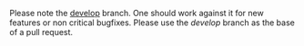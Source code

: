 Please note the [develop](https://github.com/MarcelBolten/phpeggy/tree/develop) branch.
One should work against it for new features or non critical bugfixes.
Please use the _develop_ branch as the base of a pull request.
